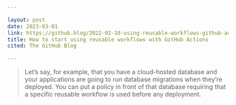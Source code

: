 ```yaml
---

layout: post
date: 2023-03-01
link: https://github.blog/2022-02-10-using-reusable-workflows-github-actions/
title: How to start using reusable workflows with GitHub Actions
cited: The GitHub Blog

---
```


> Let’s say, for example, that you have a cloud-hosted database and your applications are going to run database migrations when they’re deployed. You can put a policy in front of that database requiring that a specific reusable workflow is used before any deployment.